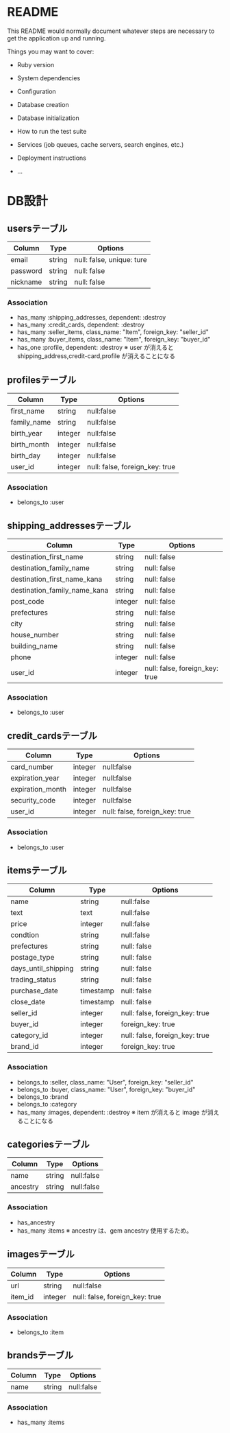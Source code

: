 # README

This README would normally document whatever steps are necessary to get the
application up and running.

Things you may want to cover:

* Ruby version

* System dependencies

* Configuration

* Database creation

* Database initialization

* How to run the test suite

* Services (job queues, cache servers, search engines, etc.)

* Deployment instructions

* ...

# DB設計
## usersテーブル
|Column|Type|Options|
|------|----|-------|
|email|string|null: false, unique: ture|
|password|string|null: false|
|nickname|string|null: false|
### Association
- has_many :shipping_addresses, dependent: :destroy
- has_many :credit_cards, dependent: :destroy
- has_many :seller_items, class_name: "Item", foreign_key: "seller_id"
- has_many :buyer_items, class_name: "Item", foreign_key: "buyer_id"
- has_one :profile, dependent: :destroy
※ user が消えると shipping_address,credit-card,profile が消えることになる

## profilesテーブル
|Column|Type|Options|
|------|----|-------|
|first_name|string|null:false|
|family_name|string|null:false|
|birth_year|integer|null:false|
|birth_month|integer|null:false|
|birth_day|integer|null:false|
|user_id|integer|null: false, foreign_key: true|
### Association
- belongs_to :user

## shipping_addressesテーブル
|Column|Type|Options|
|------|----|-------|
|destination_first_name|string|null: false|
|destination_family_name|string|null: false|
|destination_first_name_kana|string|null: false|
|destination_family_name_kana|string|null: false|
|post_code|integer|null: false|
|prefectures|string|null: false|
|city|string|null: false|
|house_number|string|null: false|
|building_name|string|null: false|
|phone|integer|null: false|
|user_id|integer|null: false, foreign_key: true|
### Association
- belongs_to :user

## credit_cardsテーブル
|Column|Type|Options|
|------|----|-------|
|card_number|integer|null:false|
|expiration_year|integer|null:false|
|expiration_month|integer|null:false|
|security_code|integer|null:false|
|user_id|integer|null: false, foreign_key: true|
### Association
- belongs_to :user

## itemsテーブル
|Column|Type|Options|
|------|----|-------|
|name|string|null:false|
|text|text|null:false|
|price|integer|null:false|
|condtion|string|null:false|
|prefectures|string|null: false|
|postage_type|string|null: false|
|days_until_shipping|string|null: false|
|trading_status|string|null: false|
|purchase_date|timestamp|null: false|
|close_date|timestamp|null: false|
|seller_id|integer|null: false, foreign_key: true|
|buyer_id|integer|foreign_key: true|
|category_id|integer|null: false, foreign_key: true|
|brand_id|integer|foreign_key: true|
### Association
- belongs_to :seller, class_name: "User", foreign_key: "seller_id"
- belongs_to :buyer, class_name: "User", foreign_key: "buyer_id"
- belongs_to :brand
- belongs_to :category
- has_many :images, dependent: :destroy
※ item が消えると image が消えることになる

## categoriesテーブル
|Column|Type|Options|
|------|----|-------|
|name|string|null:false|
|ancestry|string|null:false|
### Association
- has_ancestry
- has_many :items
※ ancestry は、gem ancestry 使用するため。

## imagesテーブル
|Column|Type|Options|
|------|----|-------|
|url|string|null:false|
|item_id|integer|null: false, foreign_key: true|
### Association
- belongs_to :item

## brandsテーブル
|Column|Type|Options|
|------|----|-------|
|name|string|null:false|
### Association
- has_many :items
